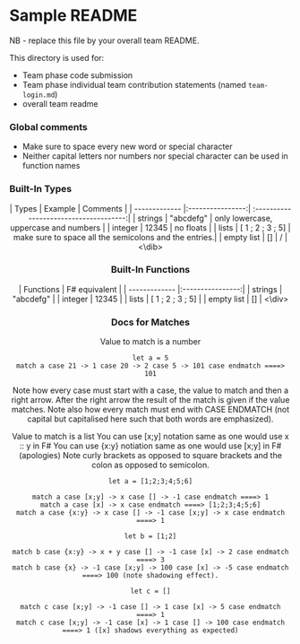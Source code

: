 # Sample README

NB - replace this file by your overall team README.

This directory is used for:

* Team phase code submission
* Team phase individual team contribution statements (named `team-login.md`)
* overall team readme

### Global comments 

* Make sure to space every new word or special character
* Neither capital letters nor numbers nor special character can be used in function names

### Built-In Types 

<div align="center">
| Types         | Example          | Comments                              |
| ------------- |:----------------:| :-------------------------------------:|
| strings       | "abcdefg"        | only lowercase, uppercase and numbers |
| integer       | 12345            | no floats                             |
| lists         | [ 1 ; 2 ; 3 ; 5] | make sure to space all the semicolons and the entries.|
| empty list    | []               | / |
<\dib>

### Built-In Functions

<div align="center">
| Functions     | F# equivalent    |
| ------------- |:----------------:|
| strings       | "abcdefg"        |
| integer       | 12345            |
| lists         | [ 1 ; 2 ; 3 ; 5] | 
| empty list    | []               |
<\div>
  
<!-- 
// function definition : 
//	let namefunc arga argb ... = ...
//
// lambda functions definition : 
//	fun arga argb ... = ...
//
// recursion functions : 
//	let rec namefunc arga argb ... = ...
//
// mutual recursion functions must be written on the same line
//	mrec namefunca arga argb ... = ... mrec namefuncb argc argd ... = ...
//
// if then else :
//	if ... then ... else ... fi
//
// matches :
// you can write match of match 
// you can only match lists
// the notation [ x ; y ; z ; w ; u ] is equivalent to x::y::z::w::u
//	match lst case ... -> ... case ... -> ... case endmatch
//	match lsta case ... -> ... case ... -> match lstb case ... -> ... case ... -> ... case endmatch case endmatch
// 
// BUILT IN FUNCTIONS
// TSHARP Function | F# Equivalent
// +,-,*,/,mod     | +,-,*,/,% 
// lower,greater   | <,>
// equals          | =
// fst,snd         | List.head, List.tail
// pair hd tl      | hd::tl
// print           | printfn "%A" x
// ispair          | checks if something is a list
// explode,implode | string to list of characters and vice versa
//
// Choosing Evaluation Order
// let f x y = .... in f lazy(x) y //WILL EXECUTE ARGUMENT X IN NORMAL ORDER aka. it will not evaluate x until it's found inside f's body -->

### Docs for Matches

Value to match is a number 

```F#
let a = 5
match a case 21 -> 1 case 20 -> 2 case 5 -> 101 case endmatch ====> 101
```

Note how every case must start with a case, the value to match and then a right arrow. After the right arrow the result of the match is given if the value matches. 
Note also how every match must end with CASE ENDMATCH (not capital but capitalised here such that both words are emphasized).

Value to match is a list
You can use [x;y] notation same as one would use x :: y in F#
You can use {x:y} notiation same as one would use [x;y] in F# (apologies)
Note curly brackets as opposed to square brackets and the colon as opposed to semicolon.

```F#
let a = [1;2;3;4;5;6]

match a case [x;y] -> x case [] -> -1 case endmatch ====> 1
match a case [x] -> x case endmatch ====> [1;2;3;4;5;6]
match a case {x:y} -> x case [] -> -1 case [x;y] -> x case endmatch ====> 1
```

```F#
let b = [1;2]

match b case {x:y} -> x + y case [] -> -1 case [x] -> 2 case endmatch ====> 3
match b case {x} -> -1 case [x;y] -> 100 case [x] -> -5 case endmatch ====> 100 (note shadowing effect).
```

```F#
let c = []

match c case [x;y] -> -1 case [] -> 1 case [x] -> 5 case endmatch ====> 1
match c case [x;y] -> -1 case [x] -> 1 case [] -> 100 case endmatch ====> 1 ([x] shadows everything as expected)
```
